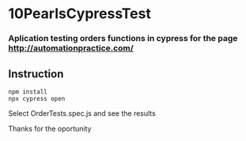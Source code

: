 # 10PearlsCypressTest

### Aplication testing orders functions in cypress for the page http://automationpractice.com/

## Instruction

```
npm install
npx cypress open
```

Select OrderTests.spec.js and see the results

Thanks for the oportunity
